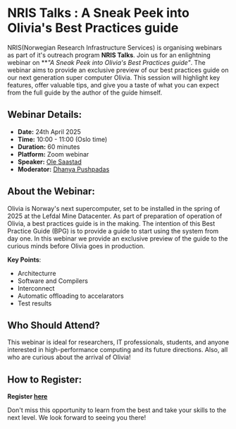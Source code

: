 # NRIS Talks :  A Sneak Peek into Olivia's Best Practices guide

NRIS(Norwegian Research Infrastructure Services) is organising  webinars as part of it's outreach program **NRIS Talks**. Join us for an enlightning webinar on ***"A Sneak Peek into Olivia's Best Practices guide"*. The webinar aims to provide an exclusive preview of our best practices guide on our next generation super computer Olivia. This session will highlight key features, offer valuable tips, and give you a taste of what you can expect from the full guide by the author of the guide himself. 

## Webinar Details:

- **Date:** 24th April 2025
- **Time:** 10:00 - 11:00 (Oslo time)
- **Duration:** 60 minutes
- **Platform:** Zoom webinar
- **Speaker:** [Ole Saastad](https://www.usit.uio.no/om/organisasjon/ffu/bt/ansatte/olews/)
- **Moderator:** [Dhanya Pushpadas](https://www.uib.no/en/persons/Dhanya.Pushpadas)

## About the Webinar:
Olivia is Norway's next supercomputer, set to be installed in the spring of 2025 at the Lefdal Mine Datacenter.
As part of preparation of operation of Olivia, a best practices guide is in the making. The intention of this 
Best Practice Guide (BPG) is to provide a guide to start using the system from day one. In this webinar we provide an exclusive preview of the guide to the curious minds before Olivia goes in production.

**Key Points**:
- Architecturre
- Software and Compilers
- Interconnect
- Automatic offloading to accelarators
- Test results

## Who Should Attend?

This webinar is ideal for researchers, IT professionals, students, and anyone interested in high-performance computing and its future directions. Also, all who are curious about the arrival of Olivia!

## How to Register:

**Register [here](https://uib.zoom.us/webinar/register/WN_0cPH5SuzQYCa5es9kV0PEA)**


Don't miss this opportunity to learn from the best and take your skills to the next level. We look forward to seeing you there!

